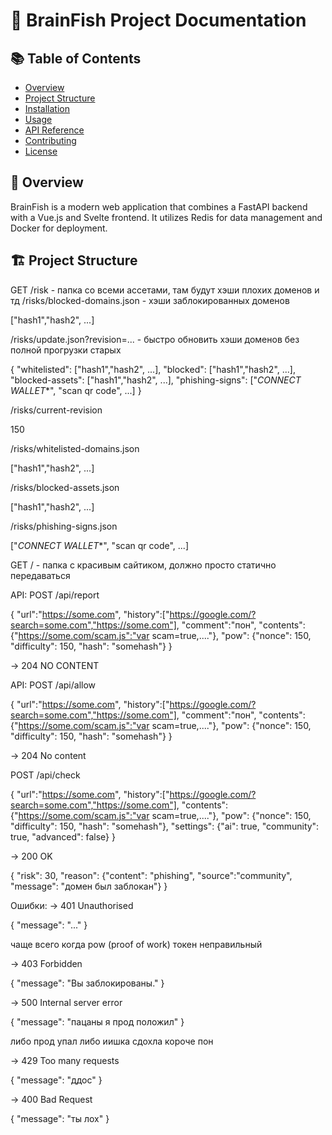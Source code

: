 # 🧠 BrainFish Project Documentation

## 📚 Table of Contents
- [Overview](#overview)
- [Project Structure](#project-structure)
- [Installation](#installation)
- [Usage](#usage)
- [API Reference](#api-reference)
- [Contributing](#contributing)
- [License](#license)

## 🌟 Overview

BrainFish is a modern web application that combines a FastAPI backend with a Vue.js and Svelte frontend. It utilizes Redis for data management and Docker for deployment.

## 🏗️ Project Structure
GET /risk - папка со всеми ассетами, там будут хэши плохих доменов и тд
/risks/blocked-domains.json - хэши заблокированных доменов

["hash1","hash2", ...]

/risks/update.json?revision=... - быстро обновить хэши доменов без полной прогрузки старых

{
"whitelisted": ["hash1","hash2", ...],
"blocked": ["hash1","hash2", ...],
"blocked-assets": ["hash1","hash2", ...],
"phishing-signs": ["*CONNECT WALLET**", "scan qr code", ...]
}

/risks/current-revision

150

/risks/whitelisted-domains.json

["hash1","hash2", ...]

/risks/blocked-assets.json

["hash1","hash2", ...]

/risks/phishing-signs.json

["*CONNECT WALLET**", "scan qr code", ...]


GET / - папка с красивым сайтиком, должно просто статично передаваться


API:
POST /api/report

{
"url":"https://some.com",
"history":["https://google.com/?search=some.com","https://some.com"],
"comment":"пон",
"contents":{"https://some.com/scam.js":"var scam=true,...."},
"pow": {"nonce": 150, "difficulty": 150, "hash": "somehash"}
}

->
204 NO CONTENT

API:
POST /api/allow

{
"url":"https://some.com",
"history":["https://google.com/?search=some.com","https://some.com"],
"comment":"пон",
"contents":{"https://some.com/scam.js":"var scam=true,...."},
"pow": {"nonce": 150, "difficulty": 150, "hash": "somehash"}
}

->
204 No content


POST /api/check

{
"url":"https://some.com",
"history":["https://google.com/?search=some.com","https://some.com"],
"contents":{"https://some.com/scam.js":"var scam=true,...."},
"pow": {"nonce": 150, "difficulty": 150, "hash": "somehash"},
"settings": {"ai": true, "community": true, "advanced": false}
}

->
200 OK

{
"risk": 30,
"reason": {"content": "phishing", "source":"community", "message": "домен был заблокан"}
}


Ошибки:
-> 401 Unauthorised

{
"message": "..."
}

чаще всего когда pow (proof of work) токен неправильный

-> 403 Forbidden 

{
"message": "Вы заблокированы."
}


-> 500 Internal server error

{
"message": "пацаны я прод положил"
}

либо прод упал либо иишка сдохла короче пон

-> 429 Too many requests

{
"message": "ддос"
}


-> 400 Bad Request

{
"message": "ты лох"
}
